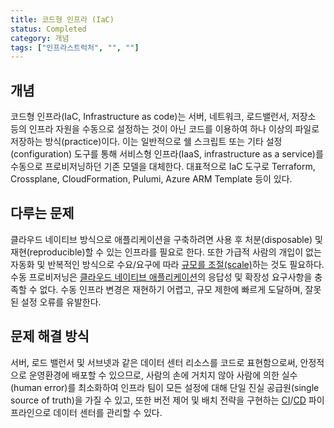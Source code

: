 ```yaml
---
title: 코드형 인프라 (IaC)
status: Completed
category: 개념
tags: ["인프라스트럭처", "", ""]
---
```


## 개념

코드형 인프라(IaC, Infrastructure as code)는 서버, 네트워크, 로드밸런서, 저장소 등의 인프라 자원을 수동으로 설정하는 것이 아닌 코드를 이용하여 하나 이상의 파일로 저장하는 방식(practice)이다. 
이는 일반적으로 쉘 스크립트 또는 기타 설정(configuration) 도구를 통해 서비스형 인프라(IaaS, infrastructure as a service)를 수동으로 프로비저닝하던 기존 모델을 대체한다.
대표적으로 IaC 도구로 Terraform, Crossplane, CloudFormation, Pulumi, Azure ARM Template 등이 있다.

## 다루는 문제

클라우드 네이티브 방식으로 애플리케이션을 구축하려면 사용 후 처분(disposable) 및 재현(reproducible)할 수 있는 인프라를 필요로 한다.
또한 가급적 사람의 개입이 없는 자동화 및 반복적인 방식으로 수요/요구에 따라 [규모를 조절(scale)](/scalability/)하는 것도 필요하다.
수동 프로비저닝은 [클라우드 네이티브 애플리케이션](/cloud-native-apps/)의 응답성 및 확장성 요구사항을 충족할 수 없다.
수동 인프라 변경은 재현하기 어렵고, 규모 제한에 빠르게 도달하며, 잘못된 설정 오류를 유발한다.

## 문제 해결 방식

서버, 로드 밸런서 및 서브넷과 같은 데이터 센터 리소스를 코드로 표현함으로써,
안정적으로 운영환경에 배포할 수 있으므로, 사람의 손에 거치지 않아 사람에 의한 실수(human error)를 최소화하여 인프라 팀이 모든 설정에 대해 단일 진실 공급원(single source of truth)을 가질 수 있고,
또한 버전 제어 및 배치 전략을 구현하는 [CI](/continuous-integration/)/[CD](/continuous-delivery/) 파이프라인으로 데이터 센터를 관리할 수 있다.
